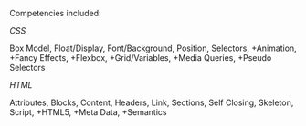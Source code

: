 Competencies included:

*CSS*

Box Model,
Float/Display,
Font/Background,
Position,
Selectors,
+Animation,
+Fancy Effects,
+Flexbox,
+Grid/Variables,
+Media Queries,
+Pseudo Selectors

*HTML*

Attributes,
Blocks,
Content,
Headers,
Link,
Sections,
Self Closing,
Skeleton,
Script,
+HTML5,
+Meta Data,
+Semantics
